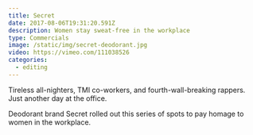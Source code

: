 ```yaml
---
title: Secret
date: 2017-08-06T19:31:20.591Z
description: Women stay sweat-free in the workplace
type: Commercials
image: /static/img/secret-deodorant.jpg
video: https://vimeo.com/111038526
categories:
  - editing
---
```

Tireless all-nighters, TMI co-workers, and fourth-wall-breaking rappers. Just another day at the office.

Deodorant brand Secret rolled out this series of spots to pay homage to women in the workplace.
